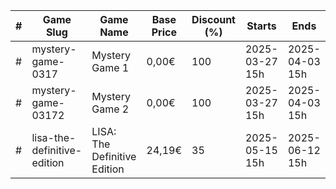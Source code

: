|#|Game Slug|Game Name|Base Price|Discount (%)|Starts|Ends|
|---|---|---|---|---|---|---|
|#|mystery-game-0317|Mystery Game 1|0,00€|100|2025-03-27 15h|2025-04-03 15h|
|#|mystery-game-03172|Mystery Game 2|0,00€|100|2025-03-27 15h|2025-04-03 15h|
|#|lisa-the-definitive-edition|LISA: The Definitive Edition|24,19€|35|2025-05-15 15h|2025-06-12 15h|
